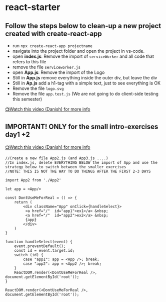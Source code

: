 # react-starter

## Follow the steps below to clean-up a new project created with create-react-app
- run `npx create-react-app projectname`
- navigate into the project folder and open the project in vs-code.
- open **index.js**: Remove the import of `serviceWorker` and all code that refers to this file
- remove the file `serviceworker.js`
- open **App.js**: Remove the import of the Logo
- Still in **App.js** remove everything inside the outer div, but leave the div
- Still in **Ap.js** add a h1-tag with a simple text, just to see everything is OK
- Remove the file `logo.svg`
- Remove the file `app.test.js` (We are not going to do client-side testing this semester)

[:tv:Watch this video (Danish) for more info](https://youtu.be/dhxiCXNVzHI)

## IMPORTANT! ONLY for the small intro-exercises day1 +2
[:tv:Watch this video (Danish) for more info](https://youtu.be/dhxiCXNVzHI)
```
//Create a new file App2.js (and App3.js ....)
//In index.js, delete EVERYTHING BELOW the import of App and use the strategy below to switch between the smaller exercises
//NOTE: THIS IS NOT THE WAY TO DO THINGS AFTER THE FIRST 2-3 DAYS

import App2 from './App2'

let app = <App/>

const DontUseMeForReal = () => {
    return (
        <div className="App" onClick={handleSelect}>
         <a href="/"  id="app1">ex1</a> &nbsp;
         <a href="/"  id="app2">ex2</a> &nbsp;
         {app}
        </div>
    )
}

function handleSelect(event) {
    event.preventDefault();
    const id = event.target.id;
    switch (id) {
        case "app1": app = <App />; break;
        case "app2": app = <App2 />; break;
    }
    ReactDOM.render(<DontUseMeForReal />, document.getElementById('root'));
}

ReactDOM.render(<DontUseMeForReal />, document.getElementById('root'));
```
